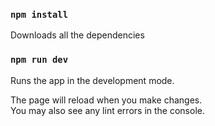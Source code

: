### `npm install`

Downloads all the dependencies

### `npm run dev`

Runs the app in the development mode.

The page will reload when you make changes.\
You may also see any lint errors in the console.
